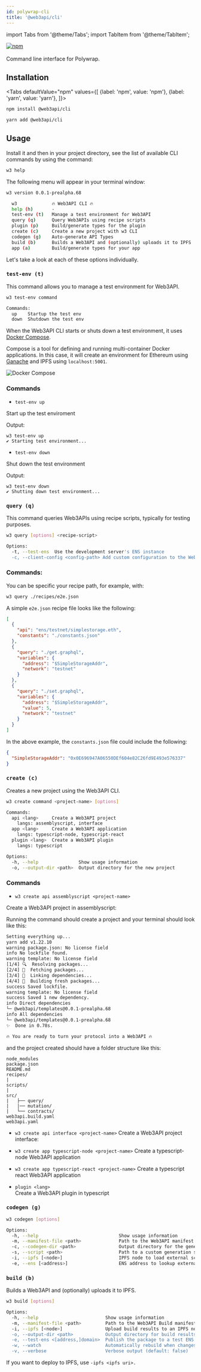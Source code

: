 ```yaml
---
id: polywrap-cli
title: '@web3api/cli'
---
```

import Tabs from '@theme/Tabs';
import TabItem from '@theme/TabItem';

<a href="https://www.npmjs.com/package/@web3api/cli" target="_blank" rel="noopener noreferrer">
<img src="https://img.shields.io/npm/v/@web3api/cli.svg" alt="npm"/>
</a>

<br/>
<br/>
Command line interface for Polywrap.

## Installation

<Tabs
defaultValue="npm"
values={[
{label: 'npm', value: 'npm'},
{label: 'yarn', value: 'yarn'},
]}>
<TabItem value="npm">

```bash
npm install @web3api/cli
```

</TabItem>
<TabItem value="yarn">

```bash
yarn add @web3api/cli
```

</TabItem>
</Tabs>

## Usage

Install it and then in your project directory, see the list of available CLI commands by using the command:

```bash
w3 help
```

The following menu will appear in your terminal window:

```sh
w3 version 0.0.1-prealpha.68

  w3             🔥 Web3API CLI 🔥                                      
  help (h)       -                                                    
  test-env (t)   Manage a test environment for Web3API                
  query (q)      Query Web3APIs using recipe scripts                  
  plugin (p)     Build/generate types for the plugin                  
  create (c)     Create a new project with w3 CLI                     
  codegen (g)    Auto-generate API Types                              
  build (b)      Builds a Web3API and (optionally) uploads it to IPFS 
  app (a)        Build/generate types for your app
```

Let's take a look at each of these options individually.

### `test-env (t)`

This command allows you to manage a test environment for Web3API.

```sh
w3 test-env command

Commands:
  up    Startup the test env
  down  Shutdown the test env
```

When the Web3API CLI starts or shuts down a test environment, it uses [Docker Compose](https://docs.docker.com/compose/). 

Compose is a tool for defining and running multi-container Docker applications. In this case, it will create an environment for Ethereum using [Ganache](https://www.trufflesuite.com/ganache) and IPFS using `localhost:5001`.

![Docker Compose](../../static/img/polywrap-cli-docker-compose.png)

### Commands 
*  `test-env up`

Start up the test enviroment 

Output: 
```
w3 test-env up
✔ Starting test environment...
```

*  `test-env down`

Shut down the test environment 

Output: 
```
w3 test-env down
✔ Shutting down test environment...
```

### `query (q)`

This command queries Web3APIs using recipe scripts, typically for testing purposes.

```sh
w3 query [options] <recipe-script>

Options:
  -t, --test-ens  Use the development server's ENS instance
  -c, --client-config <config-path> Add custom configuration to the Web3ApiClient
```

### Commands: 
You can be specific your recipe path, for example, with:
```sh
w3 query ./recipes/e2e.json
```

A simple `e2e.json` recipe file looks like the following:

```json title="./recipes/e2e.json"
[
  {
    "api": "ens/testnet/simplestorage.eth",
    "constants": "./constants.json"
  },
  {
    "query": "./get.graphql",
    "variables": {
      "address": "$SimpleStorageAddr",
      "network": "testnet"
    }
  },
  {
    "query": "./set.graphql",
    "variables": {
      "address": "$SimpleStorageAddr",
      "value": 5,
      "network": "testnet"
    }
  }
]
```

In the above example, the `constants.json` file could include the following:

```json
{
  "SimpleStorageAddr": "0x0E696947A06550DEf604e82C26fd9E493e576337"
}
```

### `create (c)`

Creates a new project using the Web3API CLI.

```sh
w3 create command <project-name> [options]

Commands:
  api <lang>     Create a Web3API project
    langs: assemblyscript, interface
  app <lang>     Create a Web3API application
    langs: typescript-node, typescript-react
  plugin <lang>  Create a Web3API plugin
    langs: typescript

Options:
  -h, --help               Show usage information
  -o, --output-dir <path>  Output directory for the new project
```

### Commands 
*   `w3 create api assemblyscript <project-name>`

Create a Web3API project in assemblyscript:

Running the command should create a project and your terminal should 
look like this: 

```sh
Setting everything up...
yarn add v1.22.10
warning package.json: No license field
info No lockfile found.
warning template: No license field
[1/4] 🔍  Resolving packages...
[2/4] 🚚  Fetching packages...
[3/4] 🔗  Linking dependencies...
[4/4] 🔨  Building fresh packages...
success Saved lockfile.
warning template: No license field
success Saved 1 new dependency.
info Direct dependencies
└─ @web3api/templates@0.0.1-prealpha.68
info All dependencies
└─ @web3api/templates@0.0.1-prealpha.68
✨  Done in 0.78s.

🔥 You are ready to turn your protocol into a Web3API 🔥
```
and the project created should have a folder structure like this:

```
node_modules
package.json
README.md
recipes/
|
scripts/
|          
src/
|   ├── query/                
|   |── mutation/             
|   └── contracts/           
web3api.build.yaml               
web3api.yaml                
```




* `w3 create api interface <project-name>` 
Create a Web3API project interface:


* `w3 create app typescript-node <project-name>`
Create a typescript-node Web3API application


* `w3 create app typescript-react <project-name>`
Create a typescript react Web3API application

* `plugin <lang>`  
Create a Web3API plugin in typescript


### `codegen (g)`

```sh
w3 codegen [options]

Options:
  -h, --help                              Show usage information
  -m, --manifest-file <path>              Path to the Web3API manifest file (default: web3api.yaml | web3api.yml)
  -c, --codegen-dir <path>                Output directory for the generated code (default: ./w3)
  -s, --script <path>                     Path to a custom generation script (JavaScript | TypeScript)
  -i, --ipfs [<node>]                     IPFS node to load external schemas (default: ipfs.io & localhost)
  -e, --ens [<address>]                   ENS address to lookup external schemas (default: 0x0000...2e1e)
```



### `build (b)`

Builds a Web3API and (optionally) uploads it to IPFS.

```sh
w3 build [options]

Options:
  -h, --help                         Show usage information
  -m, --manifest-file <path>         Path to the Web3API Build manifest file (default: web3api.yaml | web3api.yml)
  -i, --ipfs [<node>]                Upload build results to an IPFS node (default: dev-server's node)
  -o, --output-dir <path>            Output directory for build results (default: build/)
  -e, --test-ens <[address,]domain>  Publish the package to a test ENS domain locally (requires --ipfs)
  -w, --watch                        Automatically rebuild when changes are made (default: false)
  -v, --verbose                      Verbose output (default: false)
```

If you want to deploy to IPFS, use `-ipfs <ipfs uri>.`

